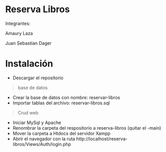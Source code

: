 # Reserva Libros

Integrantes: 

Amaury Laza 

Juan Sebastian Dager

# Instalación

- Descargar el repositorio

> base de datos
- Crear la base de datos con nombre: reservar-libros
- Importar tablas del archivo: reservar-libros.sql

> Crud web
- Iniciar MySql y Apache 
- Renombrar la carpeta del respositorio a reserva-libros (quitar el -main)
- Mover la carpeta a Htdocs del servidor Xampp
- Abrir el navegador con la ruta http://localhost/reserva-libros/Views/Auth/login.php


